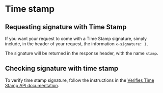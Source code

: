 # Time stamp

## Requesting signature with Time Stamp
If you want your request to come with a Time Stamp signature, simply include, in the header of your request, the information `x-signature: 1.`

The signature will be returned in the response header, with the name `stamp`.

## Checking signature with time stamp

To verify time stamp signature, follow the instructions in the [Verifies Time Stamp API documentation](https://devserpro.github.io/apiserpro/apis/swagger-ui-master/dist/index.html?bearer=4e1a1858bdd584fdc077fb7d80f39283&url=https://devserpro.github.io/apiserpro/apis/swaggers/carimbo-tempo/swagger-timestampcheck-trial-bsa.json#!/default/post_check).